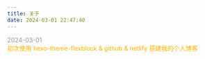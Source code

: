 ```yaml
---
title: 关于
date: 2024-03-01 22:47:40
---
```


<!DOCTYPE html>
<html lang="en">
<head>
  <meta charset="UTF-8">
  <meta name="viewport" content="width=device-width, initial-scale=1.0">
  <title>Timeline</title>
  <style>
    .timeline {
      list-style: none;
      padding: 0;
    }
    .timeline-item {
      margin-bottom: 20px;
    }
    .timeline-item .time {
      color: #999;
    }
  </style>
</head>
<body>
  <ul class="timeline">
    <li class="timeline-item">
      <div class="time">2024-03-01</div>
      <div class="title" style="color: #ffb200;">初次使用 hexo-theme-flexblock & github & netlify 搭建我的个人博客</div>
    </li>
  </ul>
</body>
</html>
